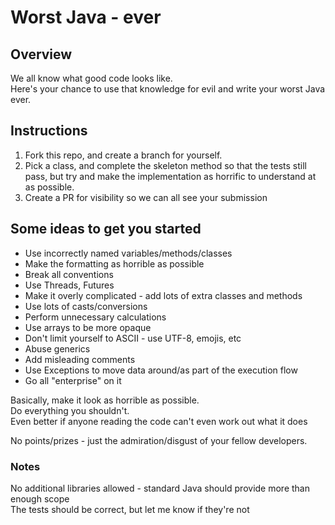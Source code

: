 # Worst Java - ever

## Overview

We all know what good code looks like.<br>
Here's your chance to use that knowledge for evil and write your worst Java ever.

## Instructions

1. Fork this repo, and create a branch for yourself.
2. Pick a class, and complete the skeleton method so that the tests still pass, but try and make the implementation as
   horrific to understand at as possible.
3. Create a PR for visibility so we can all see your submission

## Some ideas to get you started

* Use incorrectly named variables/methods/classes
* Make the formatting as horrible as possible
* Break all conventions
* Use Threads, Futures
* Make it overly complicated - add lots of extra classes and methods
* Use lots of casts/conversions
* Perform unnecessary calculations
* Use arrays to be more opaque
* Don't limit yourself to ASCII - use UTF-8, emojis, etc
* Abuse generics
* Add misleading comments
* Use Exceptions to move data around/as part of the execution flow
* Go all "enterprise" on it

Basically, make it look as horrible as possible.<br>
Do everything you shouldn't.<br>
Even better if anyone reading the code can't even work out what it does

No points/prizes - just the admiration/disgust of your fellow developers.

### Notes

No additional libraries allowed - standard Java should provide more than enough scope<br>
The tests should be correct, but let me know if they're not
